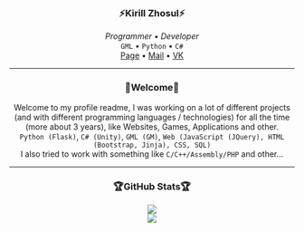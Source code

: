 <h3 align="center">⚡Kirill Zhosul⚡</h3>
<p align="center">
  <i>Programmer</i> • <i>Developer</i><br>
  <code>GML</code> • <code>Python</code> • <code>C#</code><br>
  <a href="https://kirillzhosul.github.io">Page</a> •
  <a href="mailto: kirill_zhosul@vk.com">Mail</a> •
  <a href="https://vk.com/kirillzhosul">VK</a>
</p>

--- 

<h3 align="center">💬Welcome💬</h3>
<p align="center">
  <span>Welcome to my profile readme, I was working on a lot of different projects (and with different programming languages / technologies) for all the time (more about 3 years), like Websites, Games, Applications and other.</span><br>
  <span>
  <code>Python (Flask)</code>, <code>C# (Unity)</code>, <code>GML (GM)</code>, <code>Web (JavaScript (JQuery), HTML (Bootstrap, Jinja), CSS, SQL)</code>
  </span><br>
  <span>
  I also tried to work with something like <code>C/C++/Assembly/PHP</code> and other...
  </span>
</p>

---

<h3 align="center">🏆GitHub Stats🏆</h3>
<div align="center">
  <a href="https://github.com/ryo-ma/github-profile-trophy">
    <img src="https://github-profile-trophy.vercel.app/?username=kirillzhosul&theme=onedark">
  </a>
  <br>
  <a href="https://github.com/anuraghazra/github-readme-stats">
    <img src="https://github-readme-stats.vercel.app/api/top-langs/?username=kirillzhosul&theme=dark&layout=compact&card_width=610&langs_count=10">
  </a>
</div>
